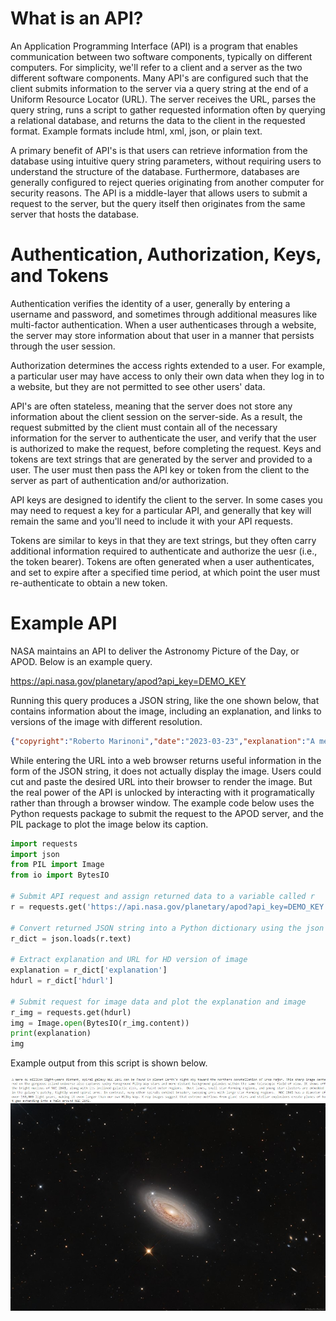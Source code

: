 # What is an API?

An Application Programming Interface (API) is a program that enables communication between two software components, typically on different computers. For simplicity, we'll refer to a client and a server as the two different software components. Many API's are configured such that the client submits information to the server via a query string at the end of a Uniform Resource Locator (URL). The server receives the URL, parses the query string, runs a script to gather requested information often by querying a relational database, and returns the data to the client in the requested format. Example formats include html, xml, json, or plain text.

A primary benefit of API's is that users can retrieve information from the database using intuitive query string parameters, without requiring users to understand the structure of the database. Furthermore, databases are generally configured to reject queries originating from another computer for security reasons. The API is a middle-layer that allows users to submit a request to the server, but the query itself then originates from the same server that hosts the database.

# Authentication, Authorization, Keys, and Tokens

Authentication verifies the identity of a user, generally by entering a username and password, and sometimes through additional measures like multi-factor authentication. When a user authenticases through a website, the server may store information about that user in a manner that persists through the user session. 

Authorization determines the access rights extended to a user. For example, a particular user may have access to only their own data when they log in to a website, but they are not permitted to see other users' data.

API's are often stateless, meaning that the server does not store any information about the client session on the server-side. As a result, the request submitted by the client must contain all of the necessary information for the server to authenticate the user, and verify that the user is authorized to make the request, before completing the request. Keys and tokens are text strings that are generated by the server and provided to a user. The user must then pass the API key or token from the client to the server as part of authentication and/or authorization.

API keys are designed to identify the client to the server. In some cases you may need to request a key for a particular API, and generally that key will remain the same and you'll need to include it with your API requests.

Tokens are similar to keys in that they are text strings, but they often carry additional information required to authenticate and authorize the uesr (i.e., the token bearer). Tokens are often generated when a user authenticates, and set to expire after a specified time period, at which point the user must re-authenticate to obtain a new token.

# Example API

NASA maintains an API to deliver the Astronomy Picture of the Day, or APOD. Below is an example query.

https://api.nasa.gov/planetary/apod?api_key=DEMO_KEY

Running this query produces a JSON string, like the one shown below, that contains information about the image, including an explanation, and links to versions of the image with different resolution.

```json
{"copyright":"Roberto Marinoni","date":"2023-03-23","explanation":"A mere 46 million light-years distant, spiral galaxy NGC 2841 can be found in planet Earth's night sky toward the northern constellation of Ursa Major. This sharp image centered on the gorgeous island universe also captures spiky foreground Milky Way stars and more distant background galaxies within the same telescopic field of view. It shows off the bright nucleus of NGC 2841, along with its inclined galactic disk, and faint outer regions.  Dust lanes, small star-forming regions, and young star clusters are embedded in the galaxy's patchy, tightly wound spiral arms. In contrast, many other spirals exhibit broader, sweeping arms with large star-forming regions.  NGC 2841 has a diameter of over 150,000 light-years, making it even larger than our own Milky Way. X-ray images suggest that extreme outflows from giant stars and stellar explosions create plumes of hot gas extending into a halo around NGC 2841.","hdurl":"https://apod.nasa.gov/apod/image/2303/NGC2841_Astrobin.jpg","media_type":"image","service_version":"v1","title":"Spiral Galaxy NGC 2841","url":"https://apod.nasa.gov/apod/image/2303/NGC2841_1024.jpg"}
```

While entering the URL into a web browser returns useful information in the form of the JSON string, it does not actually display the image. Users could cut and paste the desired URL into their browser to render the image. But the real power of the API is unlocked by interacting with it programatically rather than through a browser window. The example code below uses the Python requests package to submit the request to the APOD server, and the PIL package to plot the image below its caption.

```python
import requests
import json
from PIL import Image
from io import BytesIO

# Submit API request and assign returned data to a variable called r
r = requests.get('https://api.nasa.gov/planetary/apod?api_key=DEMO_KEY')

# Convert returned JSON string into a Python dictionary using the json package
r_dict = json.loads(r.text)

# Extract explanation and URL for HD version of image
explanation = r_dict['explanation']
hdurl = r_dict['hdurl']

# Submit request for image data and plot the explanation and image
r_img = requests.get(hdurl)
img = Image.open(BytesIO(r_img.content))
print(explanation)
img
```

Example output from this script is shown below.

![Example output of NASA Astronomy Picture of the Day, or APOD, API](APOD_example.jpg)
